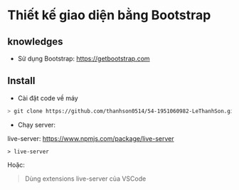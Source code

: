 # Thiết kế giao diện bằng Bootstrap

## knowledges

* Sử dụng Bootstrap: https://getbootstrap.com


## Install

- Cài đặt code về máy
```bash
> git clone https://github.com/thanhson0514/54-1951060982-LeThanhSon.git
```

- Chạy server:

live-server: https://www.npmjs.com/package/live-server
```
> live-server
```

Hoặc:
> Dùng extensions live-server của VSCode
